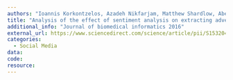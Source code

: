 ```yaml
---
authors: "Ioannis Korkontzelos, Azadeh Nikfarjam, Matthew Shardlow, Abeed Sarker, Sophia Ananiadou, Graciela H Gonzalez"
title: "Analysis of the effect of sentiment analysis on extracting adverse drug reactions from tweets and forum posts"
additional_info: "Journal of biomedical informatics 2016"
external_url: https://www.sciencedirect.com/science/article/pii/S1532046416300508
categories:
  - Social Media
data: 
code:
resource:
---
```

